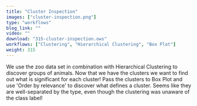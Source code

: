 ```yaml
---
title: "Cluster Inspection"
images: ["cluster-inspection.png"]
type: "workflows"
blog_link: ""
video: ""
download: "315-cluster-inspection.ows"
workflows: ["Clustering", "Hierarchical Clustering", "Box Plot"]
weight: 315
---
```


We use the zoo data set in combination with Hierarchical Clustering to discover groups of animals. Now that we have the clusters we want to find out what is significant for each cluster! Pass the clusters to Box Plot and use 'Order by relevance' to discover what defines a cluster. Seems like they are well-separated by the type, even though the clustering was unaware of the class label!
